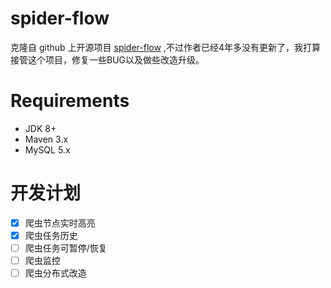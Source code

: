 # spider-flow

克隆自 github 上开源项目 <a target="_blank" href="https://github.com/ssssssss-team/spider-flow">spider-flow</a>
,不过作者已经4年多没有更新了，我打算接管这个项目，修复一些BUG以及做些改造升级。

# Requirements
+ JDK 8+
+ Maven 3.x
+ MySQL 5.x

# 开发计划
- [x] 爬虫节点实时高亮
- [x] 爬虫任务历史
- [ ] 爬虫任务可暂停/恢复
- [ ] 爬虫监控
- [ ] 爬虫分布式改造
